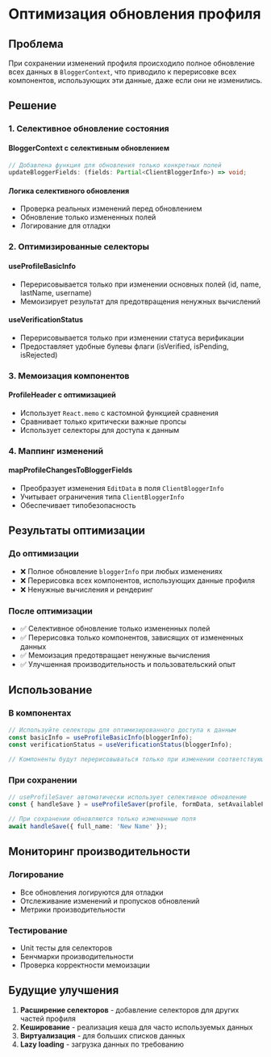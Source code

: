 # Оптимизация обновления профиля

## Проблема
При сохранении изменений профиля происходило полное обновление всех данных в `BloggerContext`, что приводило к перерисовке всех компонентов, использующих эти данные, даже если они не изменились.

## Решение

### 1. Селективное обновление состояния

#### BloggerContext с селективным обновлением
```typescript
// Добавлена функция для обновления только конкретных полей
updateBloggerFields: (fields: Partial<ClientBloggerInfo>) => void;
```

#### Логика селективного обновления
- Проверка реальных изменений перед обновлением
- Обновление только измененных полей
- Логирование для отладки

### 2. Оптимизированные селекторы

#### useProfileBasicInfo
- Перерисовывается только при изменении основных полей (id, name, lastName, username)
- Мемоизирует результат для предотвращения ненужных вычислений

#### useVerificationStatus  
- Перерисовывается только при изменении статуса верификации
- Предоставляет удобные булевы флаги (isVerified, isPending, isRejected)

### 3. Мемоизация компонентов

#### ProfileHeader с оптимизацией
- Использует `React.memo` с кастомной функцией сравнения
- Сравнивает только критически важные пропсы
- Использует селекторы для доступа к данным

### 4. Маппинг изменений

#### mapProfileChangesToBloggerFields
- Преобразует изменения `EditData` в поля `ClientBloggerInfo`
- Учитывает ограничения типа `ClientBloggerInfo`
- Обеспечивает типобезопасность

## Результаты оптимизации

### До оптимизации
- ❌ Полное обновление `bloggerInfo` при любых изменениях
- ❌ Перерисовка всех компонентов, использующих данные профиля
- ❌ Ненужные вычисления и рендеринг

### После оптимизации
- ✅ Селективное обновление только измененных полей
- ✅ Перерисовка только компонентов, зависящих от измененных данных
- ✅ Мемоизация предотвращает ненужные вычисления
- ✅ Улучшенная производительность и пользовательский опыт

## Использование

### В компонентах
```typescript
// Используйте селекторы для оптимизированного доступа к данным
const basicInfo = useProfileBasicInfo(bloggerInfo);
const verificationStatus = useVerificationStatus(bloggerInfo);

// Компоненты будут перерисовываться только при изменении соответствующих полей
```

### При сохранении
```typescript
// useProfileSaver автоматически использует селективное обновление
const { handleSave } = useProfileSaver(profile, formData, setAvailablePlatforms, topicLookup);

// При сохранении обновляются только измененные поля
await handleSave({ full_name: 'New Name' });
```

## Мониторинг производительности

### Логирование
- Все обновления логируются для отладки
- Отслеживание изменений и пропусков обновлений
- Метрики производительности

### Тестирование
- Unit тесты для селекторов
- Бенчмарки производительности
- Проверка корректности мемоизации

## Будущие улучшения

1. **Расширение селекторов** - добавление селекторов для других частей профиля
2. **Кеширование** - реализация кеша для часто используемых данных
3. **Виртуализация** - для больших списков данных
4. **Lazy loading** - загрузка данных по требованию

